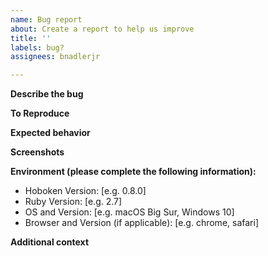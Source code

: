 ```yaml
---
name: Bug report
about: Create a report to help us improve
title: ''
labels: bug?
assignees: bnadlerjr

---
```


<!--- The GitHub Issue tracker is **ONLY** used for reporting bugs. Please use StackOverflow or GitHub Discussions for questions or support issues. New features should be discussed on GitHub Discussions. For a roadmap of upcoming features, check the GitHub Projects page. --->

<!--- Make sure to add **all the information needed to understand the bug** so that someone can help. If the info is missing we'll add the 'Needs more information' label and close the issue until there is enough information. --->

**Describe the bug**
<!--- A clear and concise description of what the bug is. --->

**To Reproduce**
<!--- Provide a link to a live example, or an unambiguous set of steps to reproduce this bug. Include code to reproduce, if relevant. --->

**Expected behavior**
<!--- A clear and concise description of what you expected to happen. --->

**Screenshots**
<!--- If applicable, add screenshots to help explain your problem. --->

**Environment (please complete the following information):**
 - Hoboken Version: [e.g. 0.8.0]
 - Ruby Version: [e.g. 2.7]
 - OS and Version: [e.g. macOS Big Sur, Windows 10]
 - Browser and Version (if applicable): [e.g. chrome, safari]

**Additional context**
<!--- Add any other context about the problem here. --->
